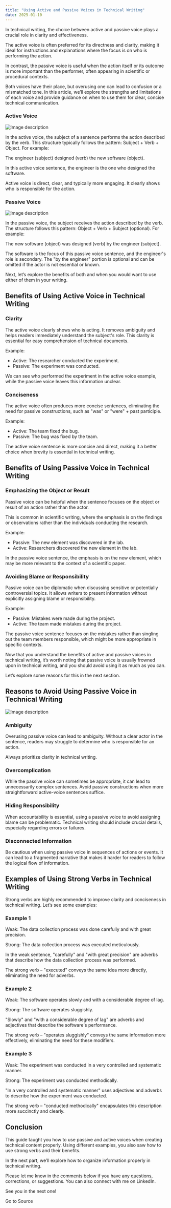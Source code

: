 ```yaml
---
title: "Using Active and Passive Voices in Technical Writing"
date: 2025-01-10
---
```


In technical writing, the choice between active and passive voice plays a crucial role in clarity and effectiveness.

The active voice is often preferred for its directness and clarity, making it ideal for instructions and explanations where the focus is on who is performing the action.

In contrast, the passive voice is useful when the action itself or its outcome is more important than the performer, often appearing in scientific or procedural contexts.

Both voices have their place, but overusing one can lead to confusion or a mismatched tone. In this article, we’ll explore the strengths and limitations of each voice and provide guidance on when to use them for clear, concise technical communication.

### **Active Voice**

![Image description](https://media2.dev.to/dynamic/image/width=800%2Cheight=%2Cfit=scale-down%2Cgravity=auto%2Cformat=auto/https%3A%2F%2Fdev-to-uploads.s3.amazonaws.com%2Fuploads%2Farticles%2Fsdvrva1741i7bgyvqa79.png)

In the active voice, the subject of a sentence performs the action described by the verb. This structure typically follows the pattern: Subject + Verb + Object. For example:

The engineer (subject) designed (verb) the new software (object).

In this active voice sentence, the engineer is the one who designed the software.

Active voice is direct, clear, and typically more engaging. It clearly shows who is responsible for the action.

### **Passive Voice**

![Image description](https://media2.dev.to/dynamic/image/width=800%2Cheight=%2Cfit=scale-down%2Cgravity=auto%2Cformat=auto/https%3A%2F%2Fdev-to-uploads.s3.amazonaws.com%2Fuploads%2Farticles%2Fnv3ctign17vz9roi7own.png)

In the passive voice, the subject receives the action described by the verb. The structure follows this pattern: Object + Verb + Subject (optional). For example:

The new software (object) was designed (verb) by the engineer (subject).

The software is the focus of this passive voice sentence, and the engineer's role is secondary. The "by the engineer" portion is optional and can be omitted if the actor is not essential or known.

Next, let’s explore the benefits of both and when you would want to use either of them in your writing.

## Benefits of Using Active Voice in Technical Writing

### **Clarity**

The active voice clearly shows who is acting. It removes ambiguity and helps readers immediately understand the subject's role. This clarity is essential for easy comprehension of technical documents.

Example:

- Active: The researcher conducted the experiment.
- Passive: The experiment was conducted.

We can see who performed the experiment in the active voice example, while the passive voice leaves this information unclear.

### **Conciseness**

The active voice often produces more concise sentences, eliminating the need for passive constructions, such as "was" or "were" + past participle.

Example:

- Active: The team fixed the bug.
- Passive: The bug was fixed by the team.

The active voice sentence is more concise and direct, making it a better choice when brevity is essential in technical writing.

## Benefits of Using Passive Voice in Technical Writing

### **Emphasizing the Object or Result**

Passive voice can be helpful when the sentence focuses on the object or result of an action rather than the actor.

This is common in scientific writing, where the emphasis is on the findings or observations rather than the individuals conducting the research.

Example:

- Passive: The new element was discovered in the lab.
- Active: Researchers discovered the new element in the lab.

In the passive voice sentence, the emphasis is on the new element, which may be more relevant to the context of a scientific paper.

### **Avoiding Blame or Responsibility**

Passive voice can be diplomatic when discussing sensitive or potentially controversial topics. It allows writers to present information without explicitly assigning blame or responsibility.

Example:

- Passive: Mistakes were made during the project.
- Active: The team made mistakes during the project.

The passive voice sentence focuses on the mistakes rather than singling out the team members responsible, which might be more appropriate in specific contexts.

Now that you understand the benefits of active and passive voices in technical writing, it’s worth noting that passive voice is usually frowned upon in technical writing, and you should avoid using it as much as you can.

Let’s explore some reasons for this in the next section.

## Reasons to Avoid Using Passive Voice in Technical Writing

![Image description](https://media2.dev.to/dynamic/image/width=800%2Cheight=%2Cfit=scale-down%2Cgravity=auto%2Cformat=auto/https%3A%2F%2Fdev-to-uploads.s3.amazonaws.com%2Fuploads%2Farticles%2F0031kgmd2bvhl6sfe2r2.png)

### **Ambiguity**

Overusing passive voice can lead to ambiguity. Without a clear actor in the sentence, readers may struggle to determine who is responsible for an action.

Always prioritize clarity in technical writing.

### **Overcomplication**

While the passive voice can sometimes be appropriate, it can lead to unnecessarily complex sentences. Avoid passive constructions when more straightforward active-voice sentences suffice.

### **Hiding Responsibility**

When accountability is essential, using a passive voice to avoid assigning blame can be problematic. Technical writing should include crucial details, especially regarding errors or failures.

### **Disconnected Information**

Be cautious when using passive voice in sequences of actions or events. It can lead to a fragmented narrative that makes it harder for readers to follow the logical flow of information.

## Examples of Using Strong Verbs in Technical Writing

Strong verbs are highly recommended to improve clarity and conciseness in technical writing. Let’s see some examples:

### Example 1

Weak: The data collection process was done carefully and with great precision.

Strong: The data collection process was executed meticulously.

In the weak sentence, "carefully" and "with great precision" are adverbs that describe how the data collection process was performed.

The strong verb – "executed" conveys the same idea more directly, eliminating the need for adverbs.

### Example 2

Weak: The software operates slowly and with a considerable degree of lag.

Strong: The software operates sluggishly.

"Slowly" and "with a considerable degree of lag" are adverbs and adjectives that describe the software's performance.

The strong verb – "operates sluggishly" conveys the same information more effectively, eliminating the need for these modifiers.

### Example 3

Weak: The experiment was conducted in a very controlled and systematic manner.

Strong: The experiment was conducted methodically.

"In a very controlled and systematic manner" uses adjectives and adverbs to describe how the experiment was conducted.

The strong verb – "conducted methodically" encapsulates this description more succinctly and clearly.

## Conclusion

This guide taught you how to use passive and active voices when creating technical content properly. Using different examples, you also saw how to use strong verbs and their benefits.

In the next part, we’ll explore how to organize information properly in technical writing.

Please let me know in the comments below if you have any questions, corrections, or suggestions. You can also connect with me on LinkedIn.

See you in the next one!

Go to Source
